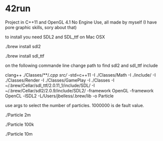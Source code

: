 # 42run

Project in C++11 and OpenGL 4.1
No Engine Use, all made by myself (I have pore graphic skills, sory about that)

to install you need SDL2 and SDL_ttf on Mac OSX

./brew install sdl2

./brew install sdl_ttf

on the following commande line change path to find sdl2 and sdl_ttf include

clang++ ./Classes/**/*.cpp src/* -std=c++11 -I ./Classes/Math -I ./include/  -I ./Classes/Render -I ./Classes/GamePlay -I ./Classes -I ~/.brew/Cellar/sdl_ttf/2.0.11_1/include/SDL/ -I ~/.brew/Cellar/sdl2/2.0.9/include/SDL2/  -framework OpenGL -framework OpenCL -lSDL2 -L/Users/jbelless/.brew/lib -o Particle

use args to select the number of particles. 1000000 is de fault value.

./Particle 2m

./Particle 100k

./Particle 10m
